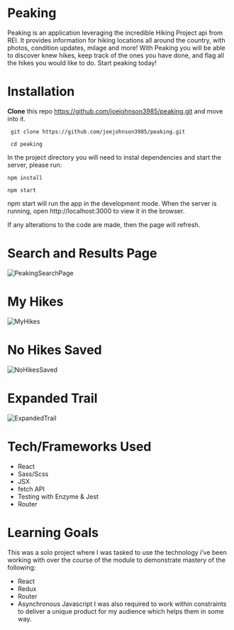 # Peaking

Peaking is an application leveraging the incredible Hiking Project api from REI. It provides information for hiking locations all around the country, with photos, condition updates, milage and more! With Peaking you will be able to discover knew hikes, keep track of the ones you have done, and flag all the hikes you would like to do. Start peaking today!

# Installation

**Clone** this repo https://github.com/joejohnson3985/peaking.git and move into it.

``` git clone https://github.com/joejohnson3985/peaking.git```

``` cd peaking```

In the project directory you will need to instal dependencies and start the server, please run:

```npm install```

```npm start```

npm start will run the app in the development mode. When the server is running, open http://localhost:3000 to view it in the browser. 

If any alterations to the code are made, then the page will refresh.

# Search and Results Page

![PeakingSearchPage](https://github.com/joejohnson3985/peaking/blob/master/src/Media/search.png)

# My Hikes

![MyHikes](https://github.com/joejohnson3985/peaking/blob/master/src/Media/myHikes.png)

# No Hikes Saved

![NoHikesSaved](https://github.com/joejohnson3985/peaking/blob/master/src/Media/ErrorHandling.png)

# Expanded Trail

![ExpandedTrail](https://github.com/joejohnson3985/peaking/blob/master/src/Media/expanded.png)

# Tech/Frameworks Used

* React
* Sass/Scss
* JSX
* fetch API
* Testing with Enzyme & Jest
* Router

# Learning Goals 
This was a solo project where I was tasked to use the technology i’ve been working with over the course of the module to demonstrate mastery of the following:
- React
- Redux
- Router
- Asynchronous Javascript
I was also required to work within constraints to deliver a unique product for my audience which helps them in some way. 
